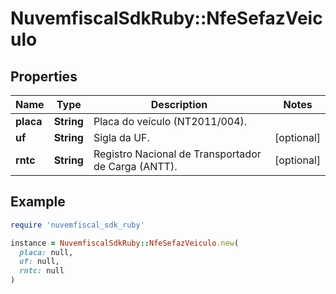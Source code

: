 # NuvemfiscalSdkRuby::NfeSefazVeiculo

## Properties

| Name | Type | Description | Notes |
| ---- | ---- | ----------- | ----- |
| **placa** | **String** | Placa do veículo (NT2011/004). |  |
| **uf** | **String** | Sigla da UF. | [optional] |
| **rntc** | **String** | Registro Nacional de Transportador de Carga (ANTT). | [optional] |

## Example

```ruby
require 'nuvemfiscal_sdk_ruby'

instance = NuvemfiscalSdkRuby::NfeSefazVeiculo.new(
  placa: null,
  uf: null,
  rntc: null
)
```

